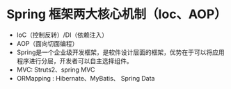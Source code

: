 # Spring 框架两大核心机制（Ioc、AOP）

* loC（控制反转）/DI（依赖注入）
* AOP（面向切面编程）
* Spring是一个企业级开发框架，是软件设计层面的框架，优势在于可以将应用程序进行分层，开发者可以自主选择组件。
* MVC: Struts2、spring MVC
* ORMapping : Hibernate、MyBatis、 Spring Data